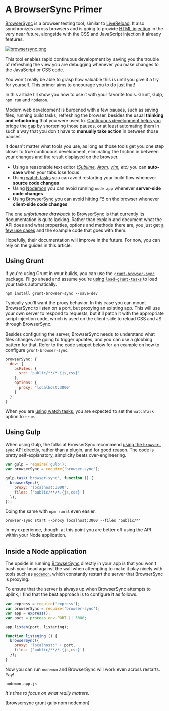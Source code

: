 # A BrowserSync Primer

[BrowserSync][1] is a browser testing tool, similar to [LiveReload][2]. It also synchronizes across browsers and is going to provide [HTML injection][3] in the very near future, alongside with the CSS and JavaScript injection it already features.

[![browsersync.png][4]][1]

This tool enables rapid continuous development by saving you the trouble of refreshing the view you are debugging whenever you make changes to the JavaScript or CSS code.

You won't really be able to grasp how valuable this is until you give it a try for yourself. This primer aims to encourage you to do just that!

In this article I'll show you how to use it with your favorite tools. Grunt, Gulp, `npm run` and `nodemon`.

[1]: http://www.browsersync.io/ "Time-saving synchronised browser testing."
[2]: http://livereload.com/ "A happy land where browsers don't need a Refresh button"
[3]: https://twitter.com/BrowserSync/status/498161493418840064
[4]: https://cloud.githubusercontent.com/assets/934293/3879487/18b2f866-2179-11e4-8098-3467f24e5061.png

Modern web development is burdened with a few pauses, such as saving files, running build tasks, refreshing the browser, besides the usual **thinking and refactoring** that you were used to. [Continuous development helps you][8] bridge the gap by shortening those pauses, or at least automating them in such a way that you don't have to **manually take action** in between those pauses.

It doesn't matter what tools you use, as long as those tools get you one step closer to true continuous development, eliminating the friction in between your changes and the result displayed on the browser.

- Using a reasonable text editor _([Sublime][9], [Atom][10], [vim][11], etc)_ you can **auto-save** when your tabs lose focus
- Using [watch tasks][5] you can avoid restarting your build flow whenever **source code changes**
- Using [Nodemon][7] you can avoid running `node app` whenever **server-side code changes**
- Using [BrowserSync][3] you can avoid hitting <kbd>F5</kbd> on the browser whenever **client-side code changes**

The one _unfortunate drawback_ to [BrowserSync][3] is that currently its documentation is quite lacking. Rather than explain and document what the API does and what properties, options and methods there are, you just get [a few use cases][4] and the example code that goes with them.

Hopefully, their documentation will improve in the future. For now, you can rely on the guides in this article.

## Using Grunt

If you're using Grunt in your builds, you can use the [`grunt-browser-sync`][1] package. I'll go ahead and assume you're [using `load-grunt-tasks`][2] to load your tasks automatically.

```shell
npm install grunt-browser-sync --save-dev
```

Typically you'll want the proxy behavior. In this case you can mount BrowserSync to listen on a port, but proxying an existing app. This will use your own server to respond to requests, but it'll patch it with the appropriate script injection code, which is used on the client-side to reload CSS and JS through BrowserSync.

Besides configuring the server, BrowserSync needs to understand what files changes are going to trigger updates, and you can use a globbing pattern for that. Refer to the code snippet below for an example on how to configure `grunt-browser-sync`.

```js
browserSync: {
  dev: {
    bsFiles: {
      src: 'public/**/*.{js,css}'
    },
    options: {
      proxy: 'localhost:3000'
    }
  }
}
```

When you are [using watch tasks][5], you are expected to set the `watchTask` option to `true`.

## Using Gulp

When using Gulp, the folks at BrowserSync recommend [using the `browser-sync` API directly][6], rather than a plugin, and for good reason. The code is pretty self-explanatory, simplicity beats over-engineering.

```js
var gulp = require('gulp');
var browserSync = require('browser-sync');

gulp.task('browser-sync', function () {
  browserSync({
    proxy: 'localhost:3000',
    files: ['public/**/*.{js,css}']
  });
});
```

Doing the same with `npm run` is even easier.

```shell
browser-sync start --proxy localhost:3000 --files "public/*"
```

In my experience, though, at this point you are better off using the API within your Node application.

## Inside a Node application

The upside in running [BrowserSync][3] directly in your app is that you won't bash your head against the wall when attempting to make it play nicely with tools such as [`nodemon`][7], which constantly restart the server that BrowserSync is proxying.

To ensure that the server is always up when BrowserSync attempts to uplink, I find that the best approach is to configure it as follows.

```js
var express = require('express');
var browserSync = require('browser-sync');
var app = express();
var port = process.env.PORT || 3000;

app.listen(port, listening);

function listening () {
  browserSync({
    proxy: 'localhost:' + port,
    files: ['public/**/*.{js,css}']
  });
}
```

Now you can run `nodemon` and BrowserSync will work even across restarts. Yay!

```shell
nodemon app.js
```

_It's time to focus on what really matters._

[1]: https://github.com/shakyshane/grunt-browser-sync "shakyshane/grunt-browser-sync on GitHub"
[2]: /2013/11/13/grunt-tips-and-tricks "Grunt Tips and Tricks"
[3]: http://www.browsersync.io/ "Time-saving synchronised browser testing."
[4]: http://www.browsersync.io/docs/grunt/ "BrowserSync + Grunt.js"
[5]: https://github.com/gruntjs/grunt-contrib-watch "grunt-contrib-watch on GitHub"
[6]: http://www.browsersync.io/docs/gulp/ "BrowserSync + Gulp.js"
[7]: https://github.com/remy/nodemon "Monitor for any changes in your application and automatically restart the server"
[8]: /2013/09/26/continuous-development-in-nodejs "Continuous Development in Node.js"
[9]: http://www.sublimetext.com/ "The text editor you'll fall in love with"
[10]: https://atom.io/ "A hackable text editor for the 21st Century"
[11]: http://www.vim.org/ "Highly configurable text editor"

[browsersync grunt gulp npm nodemon]
